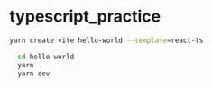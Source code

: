 # typescript_practice

```sh
yarn create vite hello-world --template=react-ts
```

```sh
  cd hello-world
  yarn
  yarn dev
```
